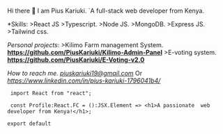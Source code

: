 Hi there 👋  I am Pius Kariuki.
	`A full-stack web developer from Kenya.
		
		
*Skills:		>React JS
	   	  	>Typescript.
		    	>Node JS.
		    	>MongoDB.
		    	>Express JS.
		    	>Tailwind css.

*Personal projects*:	>Kilimo Farm management System. **https://github.com/PiusKariuki/Kilimo-Admin-Panel**
				>E-voting system. **https://github.com/PiusKariuki/E-Voting-v2.0**




*How to reach me.*
	*piuskariuki19@gmail.com*
	Or 
	*https://www.linkedin.com/in/pius-kariuki-1796041b4/*
  
 
 
 
 
 
```
 import React from "react";
 
 const Profile:React.FC = ():JSX.Element => <h1>A passionate  web developer from Kenya!</h1>;

export default 
```
